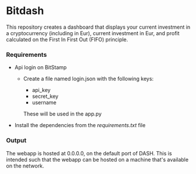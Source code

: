 # Bitdash 

This repository creates a dashboard that displays your current investment in a cryptocurrency (including in Eur), current investment in Eur, and profit calculated on the First In First Out (FIFO) principle.  

### Requirements
* Api login on BitStamp 
    * Create a file named login.json with the following keys:
        * api_key
        * secret_key
        * username  

        These will be used in the app.py 

* Install the dependencies from the *requirements.txt*  file 



### Output 
The webapp is hosted at 0.0.0.0, on the default port of DASH. This is intended such that the webapp can be hosted on a machine that's available on the network. 

